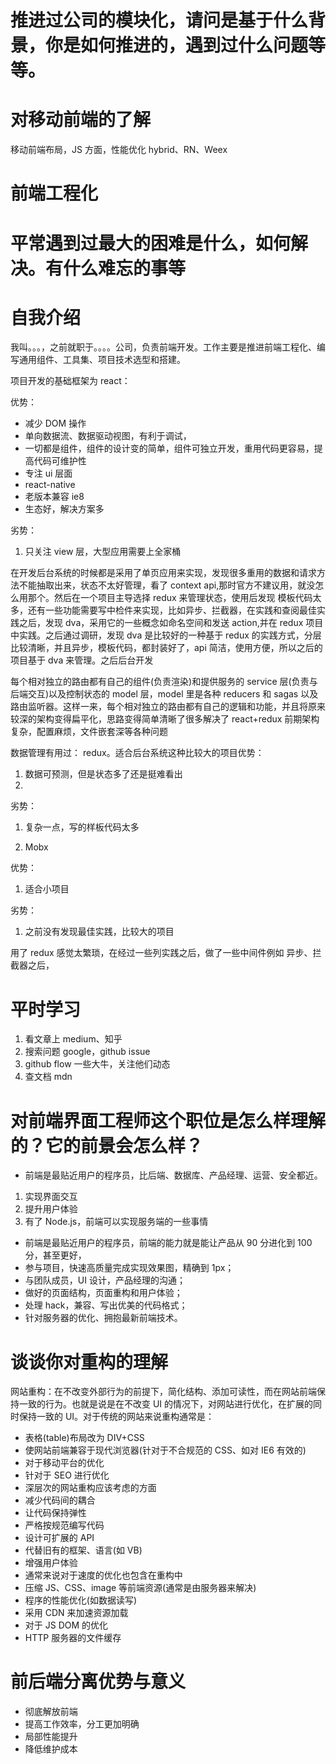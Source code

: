 # 推进过公司的模块化，请问是基于什么背景，你是如何推进的，遇到过什么问题等等。

# 对移动前端的了解

移动前端布局，JS 方面，性能优化 hybrid、RN、Weex

# 前端工程化

# 平常遇到过最大的困难是什么，如何解决。有什么难忘的事等

# 自我介绍

我叫。。。，之前就职于。。。。公司，负责前端开发。工作主要是推进前端工程化、编写通用组件、工具集、项目技术选型和搭建。

项目开发的基础框架为 react：

优势：

* 减少 DOM 操作
* 单向数据流、数据驱动视图，有利于调试，
* 一切都是组件，组件的设计变的简单，组件可独立开发，重用代码更容易，提高代码可维护性
* 专注 ui 层面
* react-native
* 老版本兼容 ie8
* 生态好，解决方案多

劣势：

1.  只关注 view 层，大型应用需要上全家桶

在开发后台系统的时候都是采用了单页应用来实现，发现很多重用的数据和请求方法不能抽取出来，状态不太好管理，看了 context api,那时官方不建议用，就没怎么用那个。然后在一个项目主导选择 redux 来管理状态，使用后发现 模板代码太多，还有一些功能需要写中检件来实现，比如异步、拦截器，在实践和查阅最佳实践之后，发现 dva，采用它的一些概念如命名空间和发送 action,并在 redux 项目中实践。之后通过调研，发现 dva 是比较好的一种基于 redux 的实践方式，分层比较清晰，并且异步，模板代码，都封装好了，api 简洁，使用方便，所以之后的项目基于 dva 来管理。之后后台开发

每个相对独立的路由都有自己的组件(负责渲染)和提供服务的 service 层(负责与后端交互)以及控制状态的 model 层，model 里是各种 reducers 和 sagas 以及路由监听器。这样一来，每个相对独立的路由都有自己的逻辑和功能，并且将原来较深的架构变得扁平化，思路变得简单清晰了很多解决了 react+redux 前期架构复杂，配置麻烦，文件嵌套深等各种问题

数据管理有用过：
redux。适合后台系统这种比较大的项目优势：

1.  数据可预测，但是状态多了还是挺难看出
2.

劣势：

1.  复杂一点，写的样板代码太多

1.  Mobx

优势：

1.  适合小项目

劣势：

1.  之前没有发现最佳实践，比较大的项目

用了 redux 感觉太繁琐，在经过一些列实践之后，做了一些中间件例如 异步、拦截器之后，

# 平时学习

1.  看文章上 medium、知乎
2.  搜索问题 google，github issue
3.  github flow 一些大牛，关注他们动态
4.  查文档 mdn

# 对前端界面工程师这个职位是怎么样理解的？它的前景会怎么样？

* 前端是最贴近用户的程序员，比后端、数据库、产品经理、运营、安全都近。

1.  实现界面交互
2.  提升用户体验
3.  有了 Node.js，前端可以实现服务端的一些事情

* 前端是最贴近用户的程序员，前端的能力就是能让产品从 90 分进化到 100 分，甚至更好，
* 参与项目，快速高质量完成实现效果图，精确到 1px；
* 与团队成员，UI 设计，产品经理的沟通；
* 做好的页面结构，页面重构和用户体验；
* 处理 hack，兼容、写出优美的代码格式；
* 针对服务器的优化、拥抱最新前端技术。

# 谈谈你对重构的理解

网站重构：在不改变外部行为的前提下，简化结构、添加可读性，而在网站前端保持一致的行为。也就是说是在不改变 UI 的情况下，对网站进行优化，在扩展的同时保持一致的 UI。对于传统的网站来说重构通常是：

* 表格(table)布局改为 DIV+CSS
* 使网站前端兼容于现代浏览器(针对于不合规范的 CSS、如对 IE6 有效的)
* 对于移动平台的优化
* 针对于 SEO 进行优化
* 深层次的网站重构应该考虑的方面
* 减少代码间的耦合
* 让代码保持弹性
* 严格按规范编写代码
* 设计可扩展的 API
* 代替旧有的框架、语言(如 VB)
* 增强用户体验
* 通常来说对于速度的优化也包含在重构中
* 压缩 JS、CSS、image 等前端资源(通常是由服务器来解决)
* 程序的性能优化(如数据读写)
* 采用 CDN 来加速资源加载
* 对于 JS DOM 的优化
* HTTP 服务器的文件缓存

# 前后端分离优势与意义

* 彻底解放前端
* 提高工作效率，分工更加明确
* 局部性能提升
* 降低维护成本
